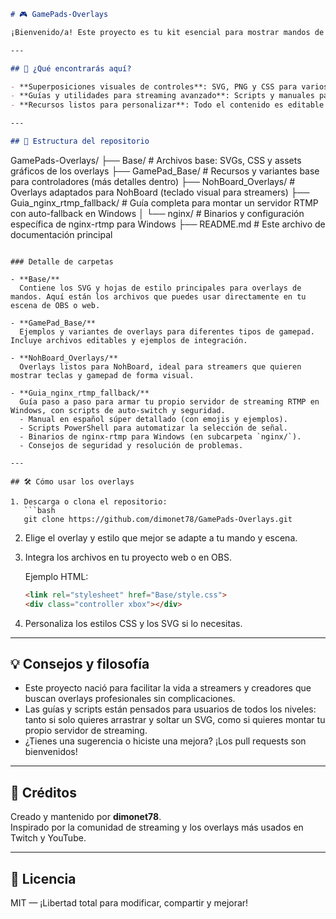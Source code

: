 ```markdown
# 🎮 GamePads-Overlays

¡Bienvenido/a! Este proyecto es tu kit esencial para mostrar mandos de videojuegos en overlays de streaming, videos o páginas web. Aquí encontrarás recursos gráficos listos para usar y guías técnicas para potenciar tus transmisiones o proyectos interactivos.

---

## 🚀 ¿Qué encontrarás aquí?

- **Superposiciones visuales de controles**: SVG, PNG y CSS para varios modelos de gamepad (Xbox, PlayStation, etc.), integrables en OBS o sitios web.
- **Guías y utilidades para streaming avanzado**: Scripts y manuales para montar servidores RTMP, automatizar cambios de señal y asegurar tus transmisiones.
- **Recursos listos para personalizar**: Todo el contenido es editable y adaptable a tus necesidades.

---

## 📁 Estructura del repositorio

```
GamePads-Overlays/
├── Base/                       # Archivos base: SVGs, CSS y assets gráficos de los overlays
├── GamePad_Base/               # Recursos y variantes base para controladores (más detalles dentro)
├── NohBoard_Overlays/          # Overlays adaptados para NohBoard (teclado visual para streamers)
├── Guia_nginx_rtmp_fallback/   # Guía completa para montar un servidor RTMP con auto-fallback en Windows
│    └── nginx/                 # Binarios y configuración específica de nginx-rtmp para Windows
├── README.md                   # Este archivo de documentación principal
```

### Detalle de carpetas

- **Base/**  
  Contiene los SVG y hojas de estilo principales para overlays de mandos. Aquí están los archivos que puedes usar directamente en tu escena de OBS o web.

- **GamePad_Base/**  
  Ejemplos y variantes de overlays para diferentes tipos de gamepad. Incluye archivos editables y ejemplos de integración.

- **NohBoard_Overlays/**  
  Overlays listos para NohBoard, ideal para streamers que quieren mostrar teclas y gamepad de forma visual.

- **Guia_nginx_rtmp_fallback/**  
  Guía paso a paso para armar tu propio servidor de streaming RTMP en Windows, con scripts de auto-switch y seguridad.
  - Manual en español súper detallado (con emojis y ejemplos).
  - Scripts PowerShell para automatizar la selección de señal.
  - Binarios de nginx-rtmp para Windows (en subcarpeta `nginx/`).
  - Consejos de seguridad y resolución de problemas.

---

## 🛠️ Cómo usar los overlays

1. Descarga o clona el repositorio:
   ```bash
   git clone https://github.com/dimonet78/GamePads-Overlays.git
   ```
2. Elige el overlay y estilo que mejor se adapte a tu mando y escena.
3. Integra los archivos en tu proyecto web o en OBS.

   Ejemplo HTML:
   ```html
   <link rel="stylesheet" href="Base/style.css">
   <div class="controller xbox"></div>
   ```

4. Personaliza los estilos CSS y los SVG si lo necesitas.

---

## 💡 Consejos y filosofía

- Este proyecto nació para facilitar la vida a streamers y creadores que buscan overlays profesionales sin complicaciones.
- Las guías y scripts están pensados para usuarios de todos los niveles: tanto si solo quieres arrastrar y soltar un SVG, como si quieres montar tu propio servidor de streaming.
- ¿Tienes una sugerencia o hiciste una mejora? ¡Los pull requests son bienvenidos!

---

## 👤 Créditos

Creado y mantenido por **dimonet78**.  
Inspirado por la comunidad de streaming y los overlays más usados en Twitch y YouTube.

---

## 📄 Licencia

MIT — ¡Libertad total para modificar, compartir y mejorar!
```


